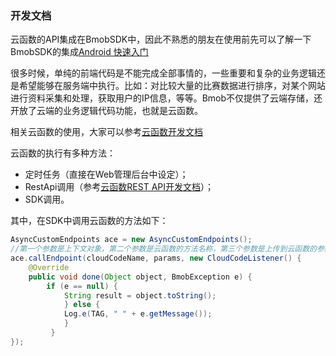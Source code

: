 ### 开发文档
云函数的API集成在BmobSDK中，因此不熟悉的朋友在使用前先可以了解一下BmobSDK的集成[Android 快速入门](http://doc.bmobapp.com/data/android/)

很多时候，单纯的前端代码是不能完成全部事情的，一些重要和复杂的业务逻辑还是希望能够在服务端中执行。比如：对比较大量的比赛数据进行排序，对某个网站进行资料采集和处理，获取用户的IP信息，等等。Bmob不仅提供了云端存储，还开放了云端的业务逻辑代码功能，也就是云函数。

相关云函数的使用，大家可以参考[云函数开发文档](http://doc.bmobapp.com/cloud_function/web/develop_doc/)

云函数的执行有多种方法：

- 定时任务（直接在Web管理后台中设定）；
- RestApi调用（参考[云函数REST API开发文档](http://doc.bmobapp.com/cloud_function/restful/)）；
- SDK调用。

其中，在SDK中调用云函数的方法如下：
```java
AsyncCustomEndpoints ace = new AsyncCustomEndpoints();
//第一个参数是上下文对象，第二个参数是云函数的方法名称，第三个参数是上传到云函数的参数列表（JSONObject cloudCodeParams），第四个参数是回调类
ace.callEndpoint(cloudCodeName, params, new CloudCodeListener() {
	@Override
    public void done(Object object, BmobException e) {
        if (e == null) {
            String result = object.toString();
            } else {
            Log.e(TAG, " " + e.getMessage());
            }
         }
});
```

